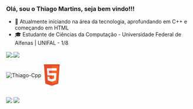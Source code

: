 ### Olá, sou o Thiago Martins, seja bem vindo!!!
- 🔭 Atualmente iniciando na área da tecnologia, aprofundando em C++ e começando em HTML
- 🎓 Estudante de Ciências da Computação - Universidade Federal de Alfenas | UNIFAL - 1/8

<a href="https://github.com/TMartins11/github-readme-stats">
  <img height=180 align="center" src="https://github-readme-stats.vercel.app/api?username=TMartins11&show_icons=true&theme=transparent">
</a>
<a href="https://github.com/TMartins11/convoychat">
  <img height=180 align="center" src="https://github-readme-stats.vercel.app/api/top-langs/?username=TMartins11&theme=transparent&layout=compact" />
</a>

<div style="display: inline_block"><br>
  <img align="center" alt="Thiago-Cpp" height="60" width="50" src="https://raw.githubusercontent.com/isocpp/logos/master/cpp_logo.png">
  <img align="center" alt="Thiago-HTML" height="60" width="50" src="https://raw.githubusercontent.com/devicons/devicon/master/icons/html5/html5-original.svg">
</div>

##
<div> 
  <a href = "mailto:thiago.martins1112@gmail.com"><img src="https://img.shields.io/badge/-Gmail-%23333?style=for-the-badge&logo=gmail&logoColor=white" target="_blank"></a>
  <a href="https://instagram.com/t_martins11" target="_blank"><img src="https://img.shields.io/badge/-Instagram-%23E4405F?style=for-the-badge&logo=instagram&logoColor=white" target="_blank"></a>
 	
